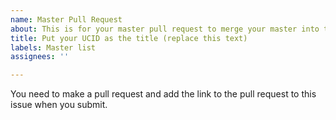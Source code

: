 ```yaml
---
name: Master Pull Request
about: This is for your master pull request to merge your master into this repo.
title: Put your UCID as the title (replace this text)
labels: Master list
assignees: ''

---
```


You need to make a pull request and add the link to the pull request to this issue when you submit.
